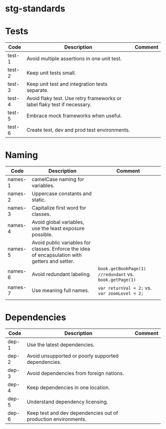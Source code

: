# stg-standards


# Tests
| Code   | Description                                                              | Comment |
|--------|--------------------------------------------------------------------------|---------|
| test-1 | Avoid multiple assertions in one unit test.                              |         |
| test-2 | Keep unit tests small.                                                   |         |
| test-3 | Keep unit test and integration tests separate.                           |         |
| test-4 | Avoid flaky test. Use retry frameworks or label flaky test if necessary. |         |
| test-5 | Embrace mock frameworks when useful.                                     |         |
| test-6 | Create test, dev and prod test environments.                             |         |




# Naming
| Code    | Description                                                                                    | Comment                                                   |
|---------|------------------------------------------------------------------------------------------------|-----------------------------------------------------------|
| names-1 | camelCase naming for variables.                                                                |                                                           |
| names-2 | Uppercase constants and static.                                                                |                                                           |
| names-3 | Capitalize first word for classes.                                                             |                                                           |
| names-4 | Avoid global variables, use the least exposure possible.                                       |                                                           |
| names-5 | Avoid public variables for classes. Enforce the idea of encapsulation with getters and setter. |                                                           |
| names-6 | Avoid redundant labeling.                                                                      | ` book.getBookPage(1) //redundant ` vs. `book.getPage(1)` |
| names-7 | Use meaning full names.                                                                        | ` var returnVal = 2; ` vs. `var zoomLevel = 2;`           |
|         |                                                                                                |                                                           |





# Dependencies
| Code  | Description                                                    | Comment |
|-------|----------------------------------------------------------------|---------|
| dep-1 | Use the latest dependencies.                                   |         |
| dep-2 | Avoid unsupported or poorly supported dependencies.            |         |
| dep-3 | Avoid dependencies from foreign nations.                       |         |
| dep-4 | Keep dependencies in one location.                             |         |
| dep-5 | Understand dependency licensing.                               |         |
| dep-6 | Keep test and dev dependencies out of production environments. |         |


